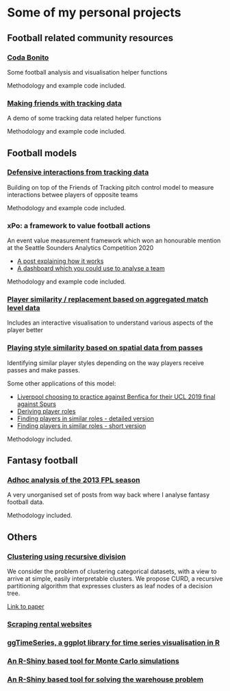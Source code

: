 # Some of my personal projects

## Football related community resources

### [Coda Bonito](https://github.com/thecomeonman/CodaBonito)

Some football analysis and visualisation helper functions

Methodology and example code included.


### [Making friends with tracking data](https://github.com/thecomeonman/MakingFriendsWithTrackingData)

A demo of some tracking data related helper functions

Methodology and example code included.


## Football models

### [Defensive interactions from tracking data](https://thecomeonman.github.io/DefensiveInteractionsFromTrackingData/)

Building on top of the Friends of Tracking pitch control model to measure interactions betwee players of opposite teams

Methodology and example code included.


### xPo: a framework to value football actions

An event value measurement framework which won an honourable mention at the Seattle Sounders Analytics Competition 2020

- [A post explaining how it works](https://thecomeonman.github.io/xPo)
- [A dashboard which you could use to analyse a team](https://thecomeonman.github.io/xPoDashboard)

Methodology and example code included.


### [Player similarity / replacement based on aggregated match level data](https://thecomeonman.github.io/PlayerSimilarityFromAggregatedData)

Includes an interactive visualisation to understand various aspects of the player better


### [Playing style similarity based on spatial data from passes](https://thecomeonman.github.io/SpatialSimilaritiesBetweenPlayers)

Identifying similar player styles depending on the way players receive passes and make passes.

Some other applications of this model:

- [Liverpool choosing to practice against Benfica for their UCL 2019 final against Spurs](https://thecomeonman.github.io/SpursBenficaSimilarityByLiverpool)
- [Deriving player roles](https://thecomeonman.github.io/SpatialSimilaritiesBetweenPlayers/PlayerRoles)
- [Finding players in similar roles - detailed version](https://thecomeonman.github.io/SpatialSimilaritiesBetweenPlayers/SimilarPlayers.html)
- [Finding players in similar roles - short version](https://thecomeonman.github.io/SpatialSimilaritiesBetweenPlayers/TeamHighLevel201819/ManCity.html)

Methodology included.

## Fantasy football 

### [Adhoc analysis of the 2013 FPL season](https://github.com/thecomeonman/FPL)

A very unorganised set of posts from way back where I analyse fantasy football data.

Methodology included.

## Others

### [Clustering using recursive division](https://github.com/thecomeonman/CURD)

We consider the problem of clustering categorical datasets, with a view to arrive at simple, easily interpretable clusters. We propose CURD, a recursive partitioning algorithm that expresses clusters as leaf nodes of a decision tree. 

[Link to paper](https://www.researchgate.net/publication/338004913_CURD_A_recursive_partitioning_algorithm_for_clustering_categorical_datasets)

### [Scraping rental websites](https://github.com/thecomeonman/HouseLeadsAutomation)

### [ggTimeSeries, a ggplot library for time series visualisation in R](https://github.com/AtherEnergy/ggTimeSeries)

### [An R-Shiny based tool for Monte Carlo simulations](https://github.com/AtherEnergy/Rhyhorn) 

### [An R-Shiny based tool for solving the warehouse problem](https://github.com/AtherEnergy/Pikachu) 